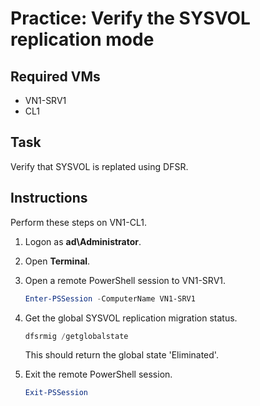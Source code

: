 # Practice: Verify the SYSVOL replication mode

## Required VMs

* VN1-SRV1
* CL1

## Task

Verify that SYSVOL is replated using DFSR.

## Instructions

Perform these steps on VN1-CL1.

1. Logon as **ad\Administrator**.
1. Open **Terminal**.
1. Open a remote PowerShell session to VN1-SRV1.

    ````powershell
    Enter-PSSession -ComputerName VN1-SRV1
    ````

1. Get the global SYSVOL replication migration status.

    ````powershell
    dfsrmig /getglobalstate
    ````

    This should return the global state 'Eliminated'.

1. Exit the remote PowerShell session.

    ````powershell
    Exit-PSSession
    ````
